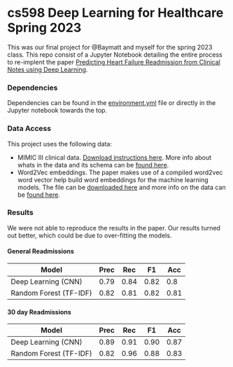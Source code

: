 # cs598 Deep Learning for Healthcare Spring 2023

This was our final project for @Baymatt and myself for the spring 2023 class. This repo consist of a Jupyter Notebook detailing the entire process to re-implent the paper [Predicting Heart Failure Readmission from Clinical Notes using Deep Learning](https://ieeexplore.ieee.org/document/8983095).

### Dependencies
Dependencies can be found in the [environment.yml](https://github.com/drofwarcs/cs598mlhealthcareproj/blob/data/environment.yml) file or directly in the Jupyter notebook towards the top.

### Data Access
This project uses the following data:

- MIMIC III clinical data. [Download instructions here](https://physionet.org/content/mimiciii/1.4/). More info about whats in the data and its schema can be [found here](https://mimic.mit.edu/docs/).
- Word2Vec embeddings. The paper makes use of a compiled word2vec word vector help build word embeddings for the machine learning models. The file can be [downloaded here](PubMed-and-PMC-w2v.bin) and more info on the data can be [found here](http://bio.nlplab.org/#word-vector-tools).


### Results

We were not able to reproduce the results in the paper. Our results turned out better, which could be due to over-fitting the models.

#### General Readmissions
| Model                     | Prec | Rec  | F1   | Acc  |
| ------------------------- |------|------|------|------|
| Deep Learning (CNN)       |0.79  |0.84  |0.82  |0.8   |
| Random Forest (TF-IDF)    |0.82  |0.81  |0.82  |0.81  |

#### 30 day Readmissions
| Model                     | Prec | Rec  | F1   | Acc  |
| ------------------------- |------|------|------|------|
| Deep Learning (CNN)       |0.89  |0.91  |0.90  |0.87   |
| Random Forest (TF-IDF)    |0.82  |0.96  |0.88  |0.83  |
